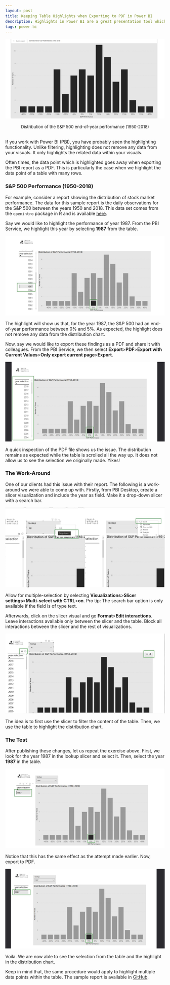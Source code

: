 ```yaml
---
layout: post
title: Keeping Table Highlights when Exporting to PDF in Power BI
description: Highlights in Power BI are a great presentation tool which can unfortunately act oddly when exporting to PDF.
tags: power-bi
---
```


![](/asset/screenshot/2023-01-15-pbi-highlight-pdf-img01.jpg)
<font size="-1"><center><span>Distribution of the S&P 500 end-of-year performance (1950-2018) </span></center></font>
<br>

If you work with Power BI (PBI), you have probably seen the highlighting functionality. Unlike filtering, highlighting does not remove any data from your visuals. It only highlights the related data within your visuals. 

Often times, the data point which is highlighted goes away when exporting the PBI report as a PDF. This is particularly the case when we highlight the data point of a table with many rows. 

### S&P 500 Performance (1950-2018)

For example, consider a report showing the distribution of stock market performance. The data for this sample report is the daily observations for the S&P 500 between the years 1950 and 2018. This data set comes from the `openintro` package in R and is available [here](https://vincentarelbundock.github.io/Rdatasets/articles/data.html).

Say we would like to highlight the performance of year 1987. From the PBI Service, we highlight this year by selecting **1987** from the table. 

![2023-01-15-pbi-highlight-pdf-img02](/asset/screenshot/2023-01-15-pbi-highlight-pdf-img02.jpg)

The highlight will show us that, for the year 1987, the S&P 500 had an end-of-year performance between 0% and 5%. As expected, the highlight does not remove any data from the distribution chart. 

Now, say we would like to export these findings as a PDF and share it with colleagues. From the PBI Service, we then select **Export**>**PDF**>**Export with Current Values**>**Only export current page**>**Export**. 

![2023-01-15-pbi-highlight-pdf-img03](/asset/screenshot/2023-01-15-pbi-highlight-pdf-img03.jpg)


A quick inspection of the PDF file shows us the issue. The distribution remains as expected while the table is scrolled all the way up. It does not allow us to see the selection we originally made. Yikes!

### The Work-Around

One of our clients had this issue with their report. The following is a work-around we were able to come up with. Firstly, from PBI Desktop, create a slicer visualization and include the year as field. Make it a drop-down slicer with a search bar. 

![2023-01-15-pbi-highlight-pdf-img04](/asset/screenshot/2023-01-15-pbi-highlight-pdf-img04.jpg)

Allow for multiple-selection by selecting **Visualizations**>**Slicer settings**>**Multi-select with CTRL**>**on**. Pro tip: The search bar option is only available if the field is of type text.

Afterwards, click on the slicer visual and go **Format**>**Edit interactions**. Leave interactions available only between the slicer and the table. Block all interactions between the slicer and the rest of visualizations.

![2023-01-15-pbi-highlight-pdf-img05](/asset/screenshot/2023-01-15-pbi-highlight-pdf-img05.jpg)

The idea is to first use the slicer to filter the content of the table. Then, we use the table to highlight the distribution chart. 

### The Test

After publishing these changes, let us repeat the exercise above. First, we look for the year 1987 in the lookup slicer and select it. Then, select the year **1987** in the table. 

![2023-01-15-pbi-highlight-pdf-img06](/asset/screenshot/2023-01-15-pbi-highlight-pdf-img06.jpg)

Notice that this has the same effect as the attempt made earlier. Now, export to PDF.

![2023-01-15-pbi-highlight-pdf-img07](/asset/screenshot/2023-01-15-pbi-highlight-pdf-img07.jpg)

Voila. We are now able to see the selection from the table and the highlight in the distribution chart. 

Keep in mind that, the same procedure would apply to highlight multiple data points within the table. The sample report is available in [GitHub](https://github.com/moralescastillo/code_sample/blob/main/pbi_highlight_pdf/distribution_sp_performance_1950_2018.pbix).


